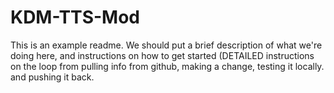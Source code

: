 # KDM-TTS-Mod

This is an example readme. We should put a brief description of what we're doing here, and instructions on how to get started (DETAILED instructions on the loop from pulling info from github, making a change, testing it locally. and pushing it back.
